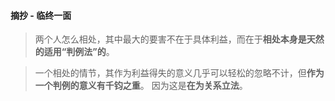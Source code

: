 #### 摘抄 - 临终一面
>两个人怎么相处，其中最大的要害不在于具体利益，而在于**相处本身是天然的适用“判例法”的**。

>一个相处的情节，其作为利益得失的意义几乎可以轻松的忽略不计，但**作为一个判例的意义有千钧之重**。
>因为这是**在为关系立法**。